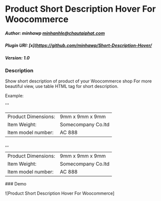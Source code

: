 # Product Short Description Hover For Woocommerce
##### Author: minhawp minhanhle@chautaiphat.com
##### Plugin URI: [x](https://github.com/minhawp/Short-Description-Hover/ 
##### Version: 1.0

### Description
Show short description of product of your Woocommerce shop
For more beautiful view, use table HTML tag for short description.

Example:

'''
<table><tbody>
<tr><td>Product Dimensions: </td><td>9mm x 9mm x 9mm</td></tr>
<tr><td>Item Weight: </td><td>Somecompany Co.ltd</td></tr>
<tr><td>Item model number: </td><td>AC 888</td></tr>
</tbody></table>
,,,
<table><tbody>
<tr><td>Product Dimensions: </td><td>9mm x 9mm x 9mm</td></tr>
<tr><td>Item Weight: </td><td>Somecompany Co.ltd</td></tr>
<tr><td>Item model number: </td><td>AC 888</td></tr>
</tbody></table>
 ### Demo

![Product Short Description Hover For Woocommerce]

